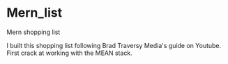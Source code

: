 # Mern_list
Mern shopping list

I built this shopping list following Brad Traversy Media's guide on Youtube. First crack at working with the MEAN stack.  
